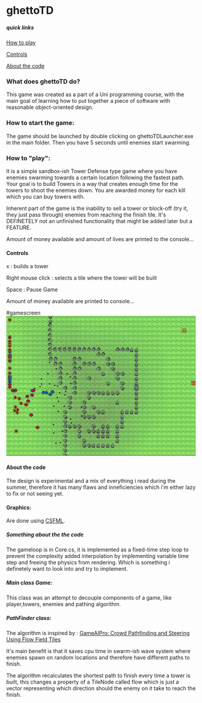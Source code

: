 # ghettoTD
##### quick links

[How to play](#howto)

[Controls](#controls)

[About the code](#about)


### What does ghettoTD do?
This game was created as a part of a Uni programming course, with the main goal of learning how to put together a piece of software
with reasonable object-oriented design.

### How to start the game:
The game should be launched by double clicking on ghettoTDLauncher.exe in the main folder.
Then you have 5 seconds until enemies start swarming.


<a name="howto"></a>
### How to "play":
It is a simple sandbox-ish Tower Defense type game where you have enemies swarming towards a certain location following the fastest path.
Your goal is to build Towers in a way that creates enough time for the towers to shoot the enemies down.
You are awarded money for each kill which you can buy towers with.

Inherent part of the game is the inability to sell a tower or block-off (try it, they just pass through) enemies from reaching the finish tile.
It's DEFINETELY not an unfinished functionality that might be added later but a FEATURE.

Amount of money available and amount of lives are printed to the console...




<a name="controls"></a>
#### Controls

x                 : builds a tower


Right mouse click : selects a tile where the tower will be built


Space : Pause Game


Amount of money available are printed to console...


#gamescreen
![alt text](https://github.com/TheRealJurkis/ghettoTD/blob/master/objTD/Assets/Examples/example1.PNG "example")

<a name="about"></a>
#### About the code

The design is experimental and a mix of everything i read during the summer, therefore it has many flaws and inneficiencies which i'm either lazy to fix or not seeing yet.

#### Graphics:
Are done using [CSFML](https://www.sfml-dev.org/).

##### Something about the the code



The gameloop is in Core.cs, it is implemented as a fixed-time step loop to prevent the complexity added interpolation by implementing variable time step and freeing the physics from rendering. Which is something i definetely want to look into and try to implement.

##### Main class Game:


This class was an attempt to decouple components of a game, like player,towers, enemies and pathing algorithm.


##### PathFinder class:
The algorithm is inspired by : [GameAIPro: Crowd Pathfinding and Steering Using Flow Field Tiles](http://www.gameaipro.com/GameAIPro/GameAIPro_Chapter23_Crowd_Pathfinding_and_Steering_Using_Flow_Field_Tiles.pdf)


It's main benefit is that it saves cpu time in swarm-ish wave system where enemies spawn on random locations and therefore have different paths to finish.


The algorithm recalculates the shortest path to finish every time a tower is built, this changes a property of a TileNode called flow which is just a vector representing which direction should the enemy on it take to reach the finish.


   


